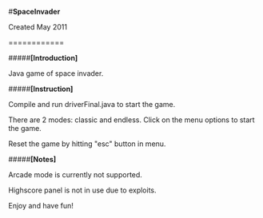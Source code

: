 #<b>SpaceInvader</b>

Created May 2011

============

#####<b>[Introduction]</b>

Java game of space invader.



#####<b>[Instruction]</b>

Compile and run driverFinal.java to start the game. 

There are 2 modes: classic and endless. Click on the menu options to start the game.

Reset the game by hitting "esc" button in menu.



#####<b>[Notes]</b>

Arcade mode is currently not supported.

Highscore panel is not in use due to exploits.



Enjoy and have fun!
